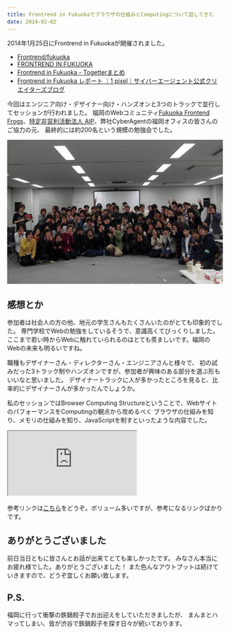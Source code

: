 ```yaml
---
title: Frontrend in Fukuokaでブラウザの仕組みとComputingについて話してきた
date: 2014-02-02
---
```


2014年1月25日にFrontrend in Fukuokaが開催されました。

- [Frontrend/fukuoka](http://frontrend.github.io/events/fukuoka/)
- [FRONTREND IN FUKUOKA](http://frontendfrogs.org/frontrend/)
- [Frontrend in Fukuoka - Togetterまとめ](http://togetter.com/li/620711)
- [Frontrend in Fukuoka レポート ｜1 pixel｜サイバーエージェント公式クリエイターズブログ](http://ameblo.jp/ca-1pixel/entry-11759571250.html)

今回はエンジニア向け・デザイナー向け・ハンズオンと3つのトラックで並行してセッションが行われました。
福岡のWebコミュニティ[Fukuoka Frontend Frogs](http://frontendfrogs.org/)、[特定非営利活動法人 AIP](http://www.npo-aip.or.jp/)、弊社CyberAgentの福岡オフィスの皆さんのご協力の元、
最終的には約200名という規模の勉強会でした。

![](/img/posts/2014/frontrend-in-fukuoka/frontrend-in-fukuoka-all.jpg)

## 感想とか

参加者は社会人の方の他、地元の学生さんもたくさんいたのがとても印象的でした。
専門学校でWebの勉強をしているそうで、意識高くてびっくりしました。
ここまで若い時からWebに触れていられるのはとても羨ましいです。福岡のWebの未来も明るいですね。

職種もデザイナーさん・ディレクターさん・エンジニアさんと様々で、
初の試みだった3トラック制やハンズオンですが、参加者が興味のある部分を選ぶ形もいいなと思いました。
デザイナートラックに人が多かったところを見ると、比率的にデザイナーさんが多かったんでしょうか。

私のセッションではBrowser Computing Structureということで、WebサイトのパフォーマンスをComputingの観点から攻めるべく
ブラウザの仕組みを知り、メモリの仕組みを知り、JavaScriptを制すといったような内容でした。

<iframe loading="lazy" class="dropshadow speakerdeck-iframe" src="https://speakerdeck.com/player/178c76b068ca013133ba7691c1dda2be" title="Browser Computing Structure" allowfullscreen="true" style="aspect-ratio: 560 / 420;" data-ratio="1.3333333333333333"></iframe>

参考リンクは[こちら](https://gist.github.com/1000ch/8611733)をどうぞ。ボリューム多いですが、参考になるリンクばかりです。

## ありがとうございました

前日当日ともに皆さんとお話が出来てとても楽しかったです。
みなさん本当にお疲れ様でした。ありがとうございました！
また色んなアウトプットは続けていきますので、どうぞ宜しくお願い致します。

## P.S.

福岡に行って衝撃の鉄鍋餃子でお出迎えをしていただきましたが、
まんまとハマってしまい、皆が渋谷で鉄鍋餃子を探す日々が続いております。

